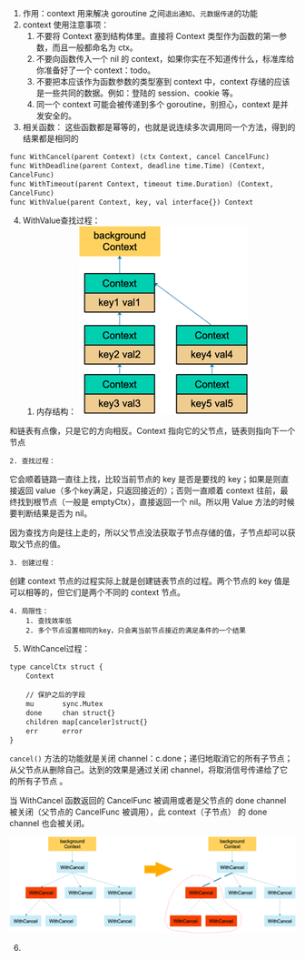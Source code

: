 1. 作用：context 用来解决 goroutine 之间`退出通知`、`元数据传递`的功能 
2. context 使用注意事项：
    1. 不要将 Context 塞到结构体里。直接将 Context 类型作为函数的第一参数，而且一般都命名为 ctx。
    2. 不要向函数传入一个 nil 的 context，如果你实在不知道传什么，标准库给你准备好了一个 context：todo。
    3. 不要把本应该作为函数参数的类型塞到 context 中，context 存储的应该是一些共同的数据。例如：登陆的 session、cookie 等。
    4. 同一个 context 可能会被传递到多个 goroutine，别担心，context 是并发安全的。
3. 相关函数：
这些函数都是幂等的，也就是说连续多次调用同一个方法，得到的结果都是相同的 

```plain
func WithCancel(parent Context) (ctx Context, cancel CancelFunc)
func WithDeadline(parent Context, deadline time.Time) (Context, CancelFunc)
func WithTimeout(parent Context, timeout time.Duration) (Context, CancelFunc)
func WithValue(parent Context, key, val interface{}) Context
```
4. WithValue查找过程：
    1. 内存结构：
![图片](./IMG/context.md/c892f869.png)


和链表有点像，只是它的方向相反。Context 指向它的父节点，链表则指向下一个节点

    2. 查找过程：
它会顺着链路一直往上找，比较当前节点的 key 是否是要找的 key；如果是则直接返回 value（多个key满足，只返回接近的）；否则一直顺着 context 往前，最终找到根节点（一般是 emptyCtx），直接返回一个 nil。所以用 Value 方法的时候要判断结果是否为 nil。

因为查找方向是往上走的，所以父节点没法获取子节点存储的值，子节点却可以获取父节点的值。

    3. 创建过程：
创建 context 节点的过程实际上就是创建链表节点的过程。两个节点的 key 值是可以相等的，但它们是两个不同的 context 节点。

    4. 局限性：
        1. 查找效率低
        2. 多个节点设置相同的key，只会离当前节点接近的满足条件的一个结果
5. WithCancel过程：
```plain
type cancelCtx struct {
	Context

	// 保护之后的字段
	mu       sync.Mutex
	done     chan struct{}
	children map[canceler]struct{}
	err      error
}
```
 
`cancel()` 方法的功能就是关闭 channel：c.done；递归地取消它的所有子节点；从父节点从删除自己。达到的效果是通过关闭 channel，将取消信号传递给了它的所有子节点 。

当 WithCancel 函数返回的 CancelFunc 被调用或者是父节点的 done channel 被关闭（父节点的 CancelFunc 被调用），此 context（子节点） 的 done channel 也会被关闭。

![图片](./IMG/context.md/0c141d81.png)


6. 
